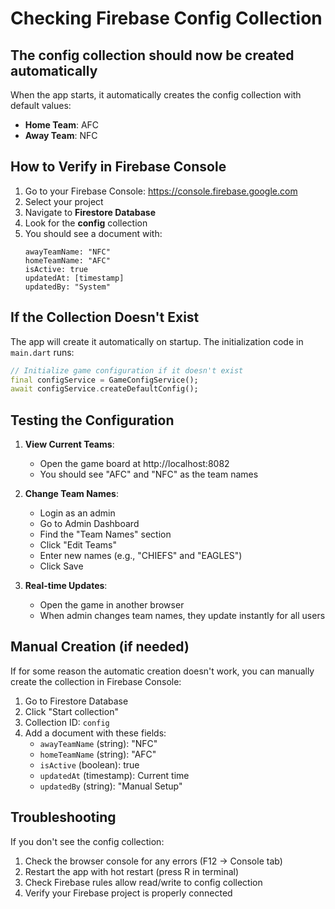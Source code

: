 # Checking Firebase Config Collection

## The config collection should now be created automatically

When the app starts, it automatically creates the config collection with default values:
- **Home Team**: AFC
- **Away Team**: NFC

## How to Verify in Firebase Console

1. Go to your Firebase Console: https://console.firebase.google.com
2. Select your project
3. Navigate to **Firestore Database**
4. Look for the **config** collection
5. You should see a document with:
   ```
   awayTeamName: "NFC"
   homeTeamName: "AFC"
   isActive: true
   updatedAt: [timestamp]
   updatedBy: "System"
   ```

## If the Collection Doesn't Exist

The app will create it automatically on startup. The initialization code in `main.dart` runs:
```dart
// Initialize game configuration if it doesn't exist
final configService = GameConfigService();
await configService.createDefaultConfig();
```

## Testing the Configuration

1. **View Current Teams**: 
   - Open the game board at http://localhost:8082
   - You should see "AFC" and "NFC" as the team names

2. **Change Team Names**:
   - Login as an admin
   - Go to Admin Dashboard
   - Find the "Team Names" section
   - Click "Edit Teams"
   - Enter new names (e.g., "CHIEFS" and "EAGLES")
   - Click Save

3. **Real-time Updates**:
   - Open the game in another browser
   - When admin changes team names, they update instantly for all users

## Manual Creation (if needed)

If for some reason the automatic creation doesn't work, you can manually create the collection in Firebase Console:

1. Go to Firestore Database
2. Click "Start collection"
3. Collection ID: `config`
4. Add a document with these fields:
   - `awayTeamName` (string): "NFC"
   - `homeTeamName` (string): "AFC"
   - `isActive` (boolean): true
   - `updatedAt` (timestamp): Current time
   - `updatedBy` (string): "Manual Setup"

## Troubleshooting

If you don't see the config collection:
1. Check the browser console for any errors (F12 → Console tab)
2. Restart the app with hot restart (press R in terminal)
3. Check Firebase rules allow read/write to config collection
4. Verify your Firebase project is properly connected